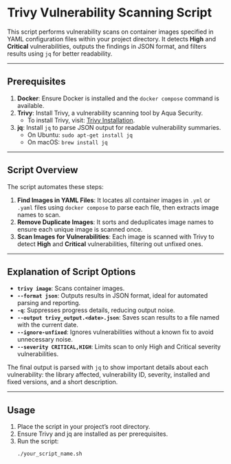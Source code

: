 # Trivy Vulnerability Scanning Script

This script performs vulnerability scans on container images specified in YAML configuration files within your project directory. It detects **High** and **Critical** vulnerabilities, outputs the findings in JSON format, and filters results using `jq` for better readability.

---

## Prerequisites

1. **Docker**: Ensure Docker is installed and the `docker compose` command is available.
2. **Trivy**: Install Trivy, a vulnerability scanning tool by Aqua Security.
   - To install Trivy, visit: [Trivy Installation](https://aquasecurity.github.io/trivy/v0.19.2/installation/).
3. **jq**: Install `jq` to parse JSON output for readable vulnerability summaries.
   - On Ubuntu: `sudo apt-get install jq`
   - On macOS: `brew install jq`

---

## Script Overview

The script automates these steps:
1. **Find Images in YAML Files**: It locates all container images in `.yml` or `.yaml` files using `docker compose` to parse each file, then extracts image names to scan.
2. **Remove Duplicate Images**: It sorts and deduplicates image names to ensure each unique image is scanned once.
3. **Scan Images for Vulnerabilities**: Each image is scanned with Trivy to detect **High** and **Critical** vulnerabilities, filtering out unfixed ones.

---

## Explanation of Script Options

- **`trivy image`**: Scans container images.
- **`--format json`**: Outputs results in JSON format, ideal for automated parsing and reporting.
- **`-q`**: Suppresses progress details, reducing output noise.
- **`--output trivy_output.<date>.json`**: Saves scan results to a file named with the current date.
- **`--ignore-unfixed`**: Ignores vulnerabilities without a known fix to avoid unnecessary noise.
- **`--severity CRITICAL,HIGH`**: Limits scan to only High and Critical severity vulnerabilities.

The final output is parsed with `jq` to show important details about each vulnerability: the library affected, vulnerability ID, severity, installed and fixed versions, and a short description.

---

## Usage

1. Place the script in your project’s root directory.
2. Ensure Trivy and jq are installed as per prerequisites.
3. Run the script:
   ```bash
   ./your_script_name.sh